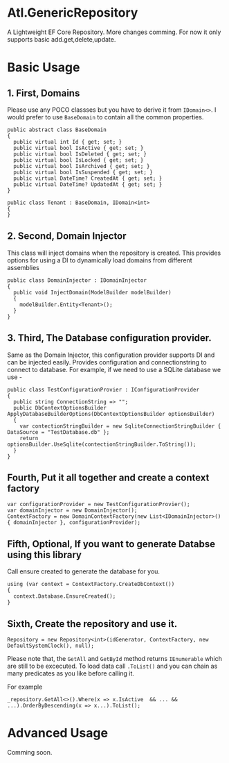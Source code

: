 # Atl.GenericRepository

A Lightweight EF Core Repository. More changes comming. For now it only supports basic add.get,delete,update.


# Basic Usage

## 1. First, Domains

Please use any POCO classses but you have to derive it from `IDomain<>`. I would prefer to use `BaseDomain` to contain all the common properties.


```
public abstract class BaseDomain
{
  public virtual int Id { get; set; }
  public virtual bool IsActive { get; set; }
  public virtual bool IsDeleted { get; set; }
  public virtual bool IsLocked { get; set; }
  public virtual bool IsArchived { get; set; }
  public virtual bool IsSuspended { get; set; }
  public virtual DateTime? CreatedAt { get; set; }
  public virtual DateTime? UpdatedAt { get; set; }
}

public class Tenant : BaseDomain, IDomain<int>
{
}
```

## 2. Second, Domain Injector

This class will inject domains when the repository is created. This provides options for using a DI to dynamically load domains from different assemblies

```
public class DomainInjector : IDomainInjector
{
  public void InjectDomain(ModelBuilder modelBuilder)
  {
    modelBuilder.Entity<Tenant>();
  }
}
```

## 3. Third, The Database configuration provider.

Same as the Domain Injector, this configuration provider supports DI and can be injected easily. Provides configuration and connectionstring to connect to database. For example, if we need to use a SQLite database we use -

```
public class TestConfigurationProvier : IConfigurationProvider
{
  public string ConnectionString => "";
  public DbContextOptionsBuilder ApplyDatabaseBuilderOptions(DbContextOptionsBuilder optionsBuilder)
  {
    var contectionStringBuilder = new SqliteConnectionStringBuilder { DataSource = "TestDatabase.db" };
    return optionsBuilder.UseSqlite(contectionStringBuilder.ToString());
  }
}
```

## Fourth, Put it all together and create a context factory

```
var configurationProvider = new TestConfigurationProvier();
var domainInjector = new DomainInjector();
ContextFactory = new DomainContextFactory(new List<IDomainInjector>() { domainInjector }, configurationProvider);
```

## Fifth, Optional, If you want to generate Databse using this library

Call ensure created to generate the database for you.
```
using (var context = ContextFactory.CreateDbContext())
{
  context.Database.EnsureCreated();
}
```

## Sixth, Create the repository and use it. 

```
Repository = new Repository<int>(idGenerator, ContextFactory, new DefaultSystemClock(), null);
```

Please note that, the `GetAll` and `GetById` method returns `IEnumerable` which are still to be excecuted. To load data call `.ToList()` and you can chain as many predicates as you like before calling it.

For example 

```
_repository.GetAll<>().Where(x => x.IsActive  && ... && ...).OrderByDescending(x => x...).ToList();
```

# Advanced Usage

Comming soon.
